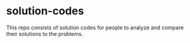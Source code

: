 # solution-codes
This repo consists of solution codes for people to analyze and compare their solutions to the problems.
